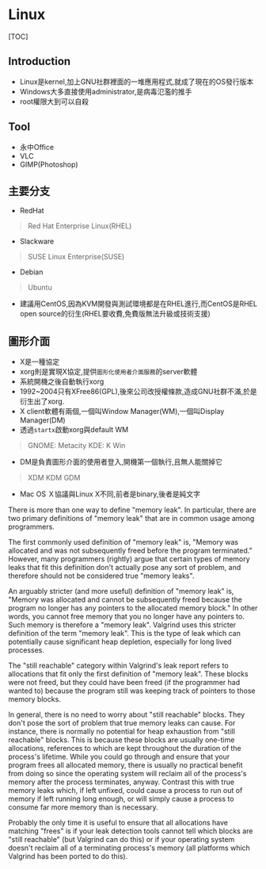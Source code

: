 # Linux

[TOC]

## Introduction

- Linux是kernel,加上GNU社群裡面的一堆應用程式,就成了現在的OS發行版本
- Windows大多直接使用administrator,是病毒氾濫的推手
- root權限大到可以自殺

## Tool

- 永中Office
- VLC
- GIMP(Photoshop)

## 主要分支

- RedHat

> Red Hat Enterprise Linux(RHEL)

- Slackware

> SUSE Linux Enterprise(SUSE)

- Debian

> Ubuntu

- 建議用CentOS,因為KVM開發與測試環境都是在RHEL進行,而CentOS是RHEL open source的衍生(RHEL要收費,免費版無法升級或技術支援)

## 圖形介面

- X是一種協定
- xorg則是實現X協定,提供`圖形化使用者介面服務`的server軟體
- 系統開機之後自動執行xorg
- 1992~2004只有XFree86(GPL),後來公司改授權條款,造成GNU社群不滿,於是衍生出了xorg.
- X client軟體有兩個,一個叫Window Manager(WM),一個叫Display Manager(DM)
- 透過`startx`啟動xorg與default WM

> GNOME: Metacity
> KDE: K Win

- DM是負責圖形介面的使用者登入,開機第一個執行,且無人能關掉它

> XDM KDM GDM

- Mac OS Ｘ協議與Linux X不同,前者是binary,後者是純文字

There is more than one way to define "memory leak". In particular, there are two primary definitions of "memory leak" that are in common usage among programmers.

The first commonly used definition of "memory leak" is, "Memory was allocated and was not subsequently freed before the program terminated." However, many programmers (rightly) argue that certain types of memory leaks that fit this definition don't actually pose any sort of problem, and therefore should not be considered true "memory leaks".

An arguably stricter (and more useful) definition of "memory leak" is, "Memory was allocated and cannot be subsequently freed because the program no longer has any pointers to the allocated memory block." In other words, you cannot free memory that you no longer have any pointers to. Such memory is therefore a "memory leak". Valgrind uses this stricter definition of the term "memory leak". This is the type of leak which can potentially cause significant heap depletion, especially for long lived processes.

The "still reachable" category within Valgrind's leak report refers to allocations that fit only the first definition of "memory leak". These blocks were not freed, but they could have been freed (if the programmer had wanted to) because the program still was keeping track of pointers to those memory blocks.

In general, there is no need to worry about "still reachable" blocks. They don't pose the sort of problem that true memory leaks can cause. For instance, there is normally no potential for heap exhaustion from "still reachable" blocks. This is because these blocks are usually one-time allocations, references to which are kept throughout the duration of the process's lifetime. While you could go through and ensure that your program frees all allocated memory, there is usually no practical benefit from doing so since the operating system will reclaim all of the process's memory after the process terminates, anyway. Contrast this with true memory leaks which, if left unfixed, could cause a process to run out of memory if left running long enough, or will simply cause a process to consume far more memory than is necessary.

Probably the only time it is useful to ensure that all allocations have matching "frees" is if your leak detection tools cannot tell which blocks are "still reachable" (but Valgrind can do this) or if your operating system doesn't reclaim all of a terminating process's memory (all platforms which Valgrind has been ported to do this).
